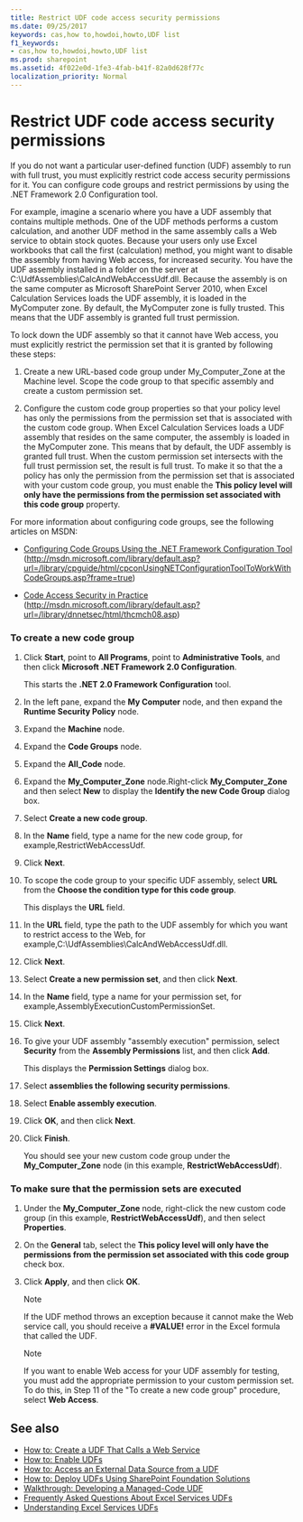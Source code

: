 ```yaml
---
title: Restrict UDF code access security permissions
ms.date: 09/25/2017
keywords: cas,how to,howdoi,howto,UDF list
f1_keywords:
- cas,how to,howdoi,howto,UDF list
ms.prod: sharepoint
ms.assetid: 4f022e0d-1fe3-4fab-b41f-82a0d628f77c
localization_priority: Normal
---
```



# Restrict UDF code access security permissions

If you do not want a particular user-defined function (UDF) assembly to run with full trust, you must explicitly restrict code access security permissions for it. You can configure code groups and restrict permissions by using the .NET Framework 2.0 Configuration tool. 
  
    
    

For example, imagine a scenario where you have a UDF assembly that contains multiple methods. One of the UDF methods performs a custom calculation, and another UDF method in the same assembly calls a Web service to obtain stock quotes. Because your users only use Excel workbooks that call the first (calculation) method, you might want to disable the assembly from having Web access, for increased security. 
You have the UDF assembly installed in a folder on the server at C:\\UdfAssemblies\\CalcAndWebAccessUdf.dll. Because the assembly is on the same computer as Microsoft SharePoint Server 2010, when Excel Calculation Services loads the UDF assembly, it is loaded in the MyComputer zone. By default, the MyComputer zone is fully trusted. This means that the UDF assembly is granted full trust permission. 
  
    
    

To lock down the UDF assembly so that it cannot have Web access, you must explicitly restrict the permission set that it is granted by following these steps:
1. Create a new URL-based code group under My_Computer_Zone at the Machine level. Scope the code group to that specific assembly and create a custom permission set.
    
  
2. Configure the custom code group properties so that your policy level has only the permissions from the permission set that is associated with the custom code group. When Excel Calculation Services loads a UDF assembly that resides on the same computer, the assembly is loaded in the MyComputer zone. This means that by default, the UDF assembly is granted full trust. When the custom permission set intersects with the full trust permission set, the result is full trust. To make it so that the a policy has only the permission from the permission set that is associated with your custom code group, you must enable the **This policy level will only have the permissions from the permission set associated with this code group** property.
    
  
For more information about configuring code groups, see the following articles on MSDN:
-  [Configuring Code Groups Using the .NET Framework Configuration Tool](http://msdn.microsoft.com/library/default.asp?url=/library/cpguide/html/cpconUsingNETConfigurationToolToWorkWithCodeGroups.asp?frame=true) (http://msdn.microsoft.com/library/default.asp?url=/library/cpguide/html/cpconUsingNETConfigurationToolToWorkWithCodeGroups.asp?frame=true)
    
  
-  [Code Access Security in Practice](http://msdn.microsoft.com/library/default.asp?url=/library/dnnetsec/html/thcmch08.asp) (http://msdn.microsoft.com/library/default.asp?url=/library/dnnetsec/html/thcmch08.asp)
    
  

### To create a new code group


1. Click **Start**, point to **All Programs**, point to **Administrative Tools**, and then click **Microsoft .NET Framework 2.0 Configuration**. 
    
    This starts the **.NET 2.0 Framework Configuration** tool.
    
  
2. In the left pane, expand the **My Computer** node, and then expand the **Runtime Security Policy** node.
    
  
3. Expand the **Machine** node.
    
  
4. Expand the **Code Groups** node.
    
  
5. Expand the **All_Code** node.
    
  
6. Expand the **My_Computer_Zone** node.Right-click **My_Computer_Zone** and then select **New** to display the **Identify the new Code Group** dialog box.
    
  
7. Select **Create a new code group**.
    
  
8. In the **Name** field, type a name for the new code group, for example,RestrictWebAccessUdf.
    
  
9. Click **Next**.
    
  
10. To scope the code group to your specific UDF assembly, select **URL** from the **Choose the condition type for this code group**. 
    
    This displays the **URL** field.
    
  
11. In the **URL** field, type the path to the UDF assembly for which you want to restrict access to the Web, for example,C:\\UdfAssemblies\\CalcAndWebAccessUdf.dll.
    
  
12. Click **Next**.
    
  
13. Select **Create a new permission set**, and then click **Next**.
    
  
14. In the **Name** field, type a name for your permission set, for example,AssemblyExecutionCustomPermissionSet.
    
  
15. Click **Next**.
    
  
16. To give your UDF assembly "assembly execution" permission, select **Security** from the **Assembly Permissions** list, and then click **Add**. 
    
    This displays the **Permission Settings** dialog box.
    
  
17. Select **assemblies the following security permissions**.
    
  
18. Select **Enable assembly execution**.
    
  
19. Click **OK**, and then click **Next**.
    
  
20. Click **Finish**. 
    
    You should see your new custom code group under the **My_Computer_Zone** node (in this example, **RestrictWebAccessUdf**).
    
  

### To make sure that the permission sets are executed


1. Under the **My_Computer_Zone** node, right-click the new custom code group (in this example, **RestrictWebAccessUdf**), and then select **Properties**. 
    
  
2. On the **General** tab, select the **This policy level will only have the permissions from the permission set associated with this code group** check box.
    
  
3. Click **Apply**, and then click **OK**.
    
    > [!NOTE]
    > If the UDF method throws an exception because it cannot make the Web service call, you should receive a **#VALUE!** error in the Excel formula that called the UDF.

    > [!NOTE]
    > If you want to enable Web access for your UDF assembly for testing, you must add the appropriate permission to your custom permission set. To do this, in Step 11 of the "To create a new code group" procedure, select **Web Access**. 

## See also

- [How to: Create a UDF That Calls a Web Service](how-to-create-a-udf-that-calls-a-web-service.md)
- [How to: Enable UDFs](how-to-enable-udfs.md)
- [How to: Access an External Data Source from a UDF](how-to-access-an-external-data-source-from-a-udf.md)
- [How to: Deploy UDFs Using SharePoint Foundation Solutions](how-to-deploy-udfs-using-sharepoint-foundation-solutions.md)
- [Walkthrough: Developing a Managed-Code UDF](walkthrough-developing-a-managed-code-udf.md)
- [Frequently Asked Questions About Excel Services UDFs](frequently-asked-questions-about-excel-services-udfs.md)
- [Understanding Excel Services UDFs](understanding-excel-services-udfs.md)
